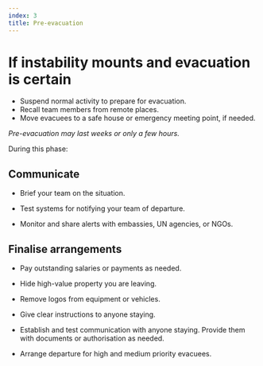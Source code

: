```yaml
---
index: 3
title: Pre-evacuation
---
```

# If instability mounts and evacuation is certain

*	Suspend normal activity to prepare for evacuation.  
*	Recall team members from remote places.
*	Move evacuees to a safe house or emergency meeting point, if needed.  

_Pre-evacuation may last weeks or only a few hours._

During this phase:

## Communicate

*   Brief your team on the situation.

*   Test systems for notifying your team of departure. 

*	Monitor and share alerts with embassies, UN agencies, or NGOs.

## Finalise arrangements

*   Pay outstanding salaries or payments as needed. 

*   Hide high-value property you are leaving. 

*	Remove logos from equipment or vehicles.

*   Give clear instructions to anyone staying.  

*	Establish and test communication with anyone staying. Provide them with documents or authorisation as needed.

*   Arrange departure for high and medium priority evacuees.